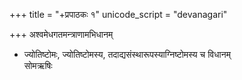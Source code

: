 +++
title = "+प्रपाठकः १"
unicode_script = "devanagari"

+++
अश्वमेधगतमन्त्राणामभिधानम्

- ज्योतिष्टोमः, ज्योतिष्टोमस्य, तदाद्यसंस्थारूपस्याग्निष्टोमस्य च विधानम्  
सोमऋषिः
